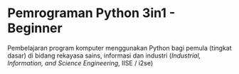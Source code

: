 # Pemrograman Python 3in1 - Beginner
Pembelajaran program komputer menggunakan Python bagi pemula (tingkat dasar) di bidang rekayasa sains, informasi dan industri (_Industrial, Information, and Science Engineering_, IISE / i2se)
